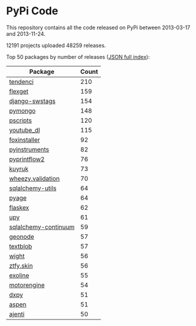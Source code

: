 # PyPi Code

This repository contains all the code released on PyPi between 2013-03-17 and 2013-11-24.

12191 projects uploaded 48259 releases. 

Top 50 packages by number of releases ([JSON full index](./index.json)):

| Package   | Count |
|-----------|-------|
| [tendenci](https://github.com/pypi-data/pypi-code-4/tree/import/tendenci) | 210 |
| [flexget](https://github.com/pypi-data/pypi-code-4/tree/import/flexget) | 159 |
| [django-swstags](https://github.com/pypi-data/pypi-code-4/tree/import/django-swstags) | 154 |
| [pymongo](https://github.com/pypi-data/pypi-code-4/tree/import/pymongo) | 148 |
| [pscripts](https://github.com/pypi-data/pypi-code-4/tree/import/pscripts) | 120 |
| [youtube_dl](https://github.com/pypi-data/pypi-code-4/tree/import/youtube_dl) | 115 |
| [foxinstaller](https://github.com/pypi-data/pypi-code-4/tree/import/foxinstaller) | 92 |
| [pyinstruments](https://github.com/pypi-data/pypi-code-4/tree/import/pyinstruments) | 82 |
| [pyprintflow2](https://github.com/pypi-data/pypi-code-4/tree/import/pyprintflow2) | 76 |
| [kuyruk](https://github.com/pypi-data/pypi-code-4/tree/import/kuyruk) | 73 |
| [wheezy.validation](https://github.com/pypi-data/pypi-code-4/tree/import/wheezy.validation) | 70 |
| [sqlalchemy-utils](https://github.com/pypi-data/pypi-code-4/tree/import/sqlalchemy-utils) | 64 |
| [pyage](https://github.com/pypi-data/pypi-code-4/tree/import/pyage) | 64 |
| [flaskex](https://github.com/pypi-data/pypi-code-4/tree/import/flaskex) | 62 |
| [upy](https://github.com/pypi-data/pypi-code-4/tree/import/upy) | 61 |
| [sqlalchemy-continuum](https://github.com/pypi-data/pypi-code-4/tree/import/sqlalchemy-continuum) | 59 |
| [geonode](https://github.com/pypi-data/pypi-code-4/tree/import/geonode) | 57 |
| [textblob](https://github.com/pypi-data/pypi-code-4/tree/import/textblob) | 57 |
| [wight](https://github.com/pypi-data/pypi-code-4/tree/import/wight) | 56 |
| [ztfy.skin](https://github.com/pypi-data/pypi-code-4/tree/import/ztfy.skin) | 56 |
| [exoline](https://github.com/pypi-data/pypi-code-4/tree/import/exoline) | 55 |
| [motorengine](https://github.com/pypi-data/pypi-code-4/tree/import/motorengine) | 54 |
| [dxpy](https://github.com/pypi-data/pypi-code-4/tree/import/dxpy) | 51 |
| [aspen](https://github.com/pypi-data/pypi-code-4/tree/import/aspen) | 51 |
| [ajenti](https://github.com/pypi-data/pypi-code-4/tree/import/ajenti) | 50 |

